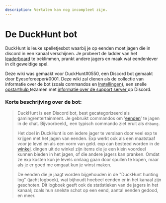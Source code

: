 ```yaml
---
description: Vertalen kan nog incompleet zijn.
---
```


# De DuckHunt bot

DuckHunt is leuke spelletjesbot waarbij je op eenden moet jagen die in discord in een kanaal verschijnen. Je probeert de ladder van het [leaderboard](players-guide/levels-and-experience.md) te beklimmen, prankt andere jagers en maak wat eendenlever in dit geweldige spel. 

Deze wiki was gemaakt voor DuckHunt\#0550, een Discord bot gemaakt door Eyesofcreeper\#0001. Deze wiki zal dienen als de collectie van informatie over de bot \(zoals commandos en [Instellingen](bot-administration/edit-settings-settings-list.md)\), een snelle [opstarthulp  ](bot-administration/admin-quickstart.md)tezamen met [informatie over de support server ](support-server/how-to-join.md)op Discord. 

### Korte beschrijving over de bot:

> DuckHunt is een Discord bot, best gecategorizeerd als gaming/entertainment. Je gebruikt commandos om '[eenden](players-guide/types-of-ducks.md)' te jagen in de chat. Bijvoorbeeld,,  een typisch commando ziet eruit als `dhbang`.  
>   
> Het doel in DuckHunt is om iedere jager te verslaan door veel exp te krijgen met het jagen van eenden. Exp werkt ook als een maatstaaf voor je level en als een vorm van geld. exp can besteed worden in de[ winkel](players-guide/store-items.md). dingen uit de winkel zijn items die je een klein voordeel kunnen bieden in het jagen, of die andere jagers kan pranken. Omdat ze exp kosten kun je levels omlaag gaan door spullen te kopen, maar als je er goed me omgaat kun je winst maken.
>
> De eenden die je jaagt worden bijgehouden in de "DuckHunt hunting log" \(jacht logboek\), wat bijhoudt hoebeel eenden er in het kanaal zijn geschoten. Dit logboek geeft ook de statistieken van de jagers in het kanaal; zoals hun snelste schot op een eend, aantal eenden gedood, en meer.

